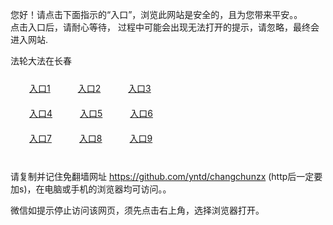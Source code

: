 您好！请点击下面指示的“入口”，浏览此网站是安全的，且为您带来平安。。 <br/>
点击入口后，请耐心等待， 过程中可能会出现无法打开的提示，请忽略，最终会进入网站. </br>

法轮大法在长春<br/>
<div style="padding:10px"><a style="margin:20px" target="_blank" href="https://db4kjkdi9yply.cloudfront.net/2Qpsp?xftmqylx" id="ccLink1" rel="nofollow">入口1</a> <a target="_blank" style="margin:20px" href="https://d2nqfl8smxc6d7.cloudfront.net/2Qpsp?xuhzgph" id="ccLink2" rel="nofollow">入口2</a> <a style="margin:20px" target="_blank" href="https://d2ysa5jgrel4.cloudfront.net/2Qpsp?beomnm" id="ccLink3" rel="nofollow">入口3</a></div>

<div style="padding:10px" ><a style="margin:20px" target="_blank" href="https://db4kjkdi9yply.cloudfront.net/2Qpsp?xftmqylx" id="ccLink4" rel="nofollow">入口4</a> <a style="margin:20px" href="https://d2nqfl8smxc6d7.cloudfront.net/2Qpsp?xuhzgph" target="_blank" id="ccLink5" rel="nofollow">入口5</a> <a style="margin:20px" href="https://d2ysa5jgrel4.cloudfront.net/2Qpsp?beomnm" target="_blank" id="ccLink6" rel="nofollow">入口6</a></div>

<div style="padding:10px"><a style="margin:20px" target="_blank" href="https://db4kjkdi9yply.cloudfront.net/2Qpsp?xftmqylx" id="ccLink7" rel="nofollow">入口7</a> <a style="margin:20px" href="https://d2nqfl8smxc6d7.cloudfront.net/2Qpsp?xuhzgph" target="_blank" id="ccLink8" rel="nofollow">入口8</a> <a style="margin:20px" target="_blank" href="https://d2ysa5jgrel4.cloudfront.net/2Qpsp?beomnm" id="ccLink9" rel="nofollow">入口9</a></div>

<br/>



请复制并记住免翻墙网址 https://github.com/yntd/changchunzx (http后一定要加s)，在电脑或手机的浏览器均可访问。。<br/>

微信如提示停止访问该网页，须先点击右上角，选择浏览器打开。
